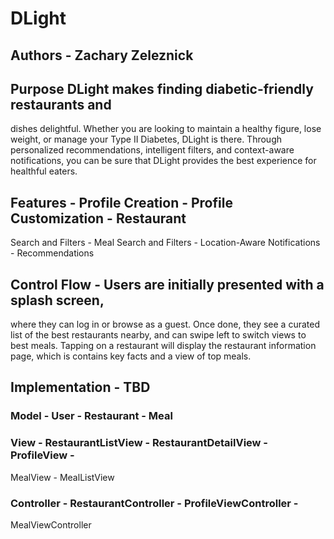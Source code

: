# DLight

## Authors - Zachary Zeleznick

## Purpose DLight makes finding diabetic-friendly restaurants and
dishes delightful. Whether you are looking to maintain a healthy
figure, lose weight, or manage your Type II Diabetes, DLight is there.
Through personalized recommendations, intelligent filters, and
context-aware notifications, you can be sure that DLight provides the
best experience for healthful eaters.

## Features - Profile Creation - Profile Customization - Restaurant
Search and Filters - Meal Search and Filters - Location-Aware
Notifications - Recommendations

## Control Flow - Users are initially presented with a splash screen,
where they can log in or browse as a guest. Once done, they see a
curated list of the best restaurants nearby, and can swipe left to
switch views to best meals. Tapping on a restaurant will display the
restaurant information page, which is contains key facts and a view of
top meals.

## Implementation - TBD

### Model - User - Restaurant - Meal

### View - RestaurantListView - RestaurantDetailView - ProfileView -
MealView - MealListView

### Controller - RestaurantController - ProfileViewController -
MealViewController
